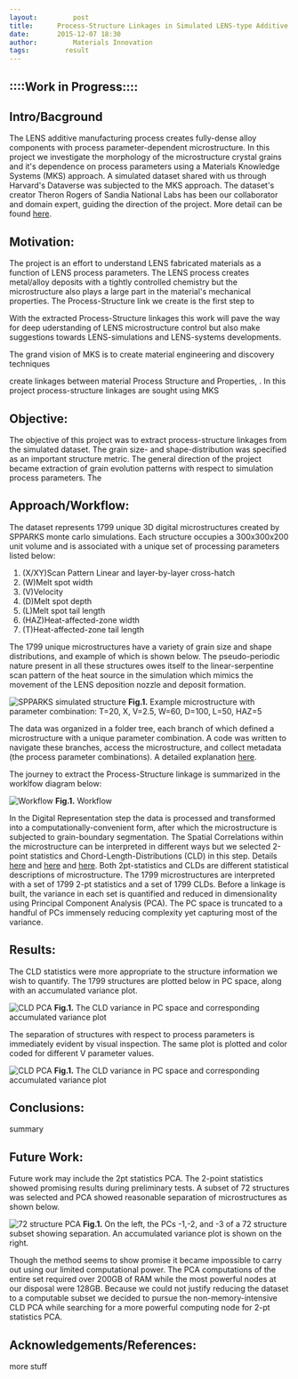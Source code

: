 ```yaml
---
layout:     	post
title:      Process-Structure Linkages in Simulated LENS-type Additive Manufacturing Microstructures: Final Post
date:       2015-12-07 18:30
author:     	Materials Innovation
tags:         result
---
```

::::Work in Progress::::
----------------

Intro/Bacground
---------------
The LENS additive manufacturing process creates fully-dense alloy components with process parameter-dependent microstructure. In this project we investigate the morphology of the microstructure crystal grains and it's dependence on process parameters using a Materials Knowledge Systems (MKS) approach. A simulated dataset shared with us through Harvard's Dataverse was subjected to the MKS approach. The dataset's creator Theron Rogers of Sandia National Labs has been our collaborator and domain expert, guiding the direction of the project. More detail can be found [here](http://materials-informatics-class-fall2015.github.io/MIC-LENS/2015/09/24/Intro_LENS/).

Motivation:
-----------
The project is an effort to understand LENS fabricated materials as a function of LENS process parameters. The LENS process creates metal/alloy deposits with a tightly controlled chemistry but the microstructure also plays a large part in the material's mechanical properties. The Process-Structure link we create is the first step to 

With the extracted Process-Structure linkages this work will pave the way for deep uderstanding of LENS microstructure control but also make suggestions towards LENS-simulations and LENS-systems developments.  



The grand vision of MKS is to create material engineering and discovery techniques 

create linkages between material Process Structure and Properties, . In this project process-structure linkages are sought using MKS


 

Objective:
----------
The objective of this project was to extract process-structure linkages from the simulated dataset. The grain size- and shape-distribution was specified as an important structure metric. The general direction of the project became extraction of grain evolution patterns with respect to simulation process parameters. The 

Approach/Workflow:
------------------
The dataset represents 1799 unique 3D digital microstructures created by SPPARKS monte carlo simulations. Each structure occupies a 300x300x200 unit volume and is associated with a unique set of processing parameters listed below:

 1. (X/XY)Scan Pattern	Linear and layer-by-layer cross-hatch
 2. (W)Melt spot width
 3. (V)Velocity
 4. (D)Melt spot depth
 5. (L)Melt spot tail length
 6. (HAZ)Heat-affected-zone width
 7. (T)Heat-affected-zone tail length

The 1799 unique microstructures have a variety of grain size and shape distributions, and example of which is shown below. The pseudo-periodic nature present in all these structures owes itself to the linear-serpentine scan pattern of the heat source in the simulation which mimics the movement of the LENS deposition nozzle and deposit formation.

![SPPARKS simulated structure](/MIC-LENS/img/GB_post/Full_structure.png)
**Fig.1.** Example microstructure with parameter combination: T=20, X, V=2.5, W=60, D=100, L=50, HAZ=5

The data was organized in a folder tree, each branch of which defined a microstructure with a unique parameter combination. A code was written to navigate these branches, access the microstructure, and collect metadata (the process parameter combinations). A detailed explanation [here](http://materials-informatics-class-fall2015.github.io/MIC-LENS/2015/10/11/Data_org_folder_crawl/).

The journey to extract the Process-Structure linkage is summarized in the worklfow diagram below:

![Workflow](/MIC-LENS/img/Final_Post/Latest_Workflow.png)
**Fig.1.** Workflow

In the Digital Representation step the data is processed and transformed into a computationally-convenient form, after which the microstructure is subjected to grain-boundary segmentation. The Spatial Correlations within the microstructure can be interpreted in different ways but we selected 2-point statistics and Chord-Length-Distributions (CLD) in this step. Details [here](http://materials-informatics-class-fall2015.github.io/MIC-LENS/2015/09/29/Data_Process_GB_2Pt/) and [here](http://materials-informatics-class-fall2015.github.io/MIC-LENS/2015/10/25/One_Kind_of_Statistics_Describing_the_Structures/) and [here](http://materials-informatics-class-fall2015.github.io/MIC-LENS/2015/10/26/The_Weighted_Chord_Length_Distribution/). Both 2pt-statistics and CLDs are different statistical descriptions of microstructure. The 1799 microstructures are interpreted with a set of 1799 2-pt statistics and a set of 1799 CLDs. Before a linkage is built, the variance in each set is quantified and reduced in dimensionality using Principal Component Analysis (PCA). The PC space is truncated to a handful of PCs immensely reducing complexity yet capturing most of the variance. 

Results:
--------
The CLD statistics were more appropriate to the structure information we wish to quantify. The 1799 structures are plotted below in PC space, along with an accumulated variance plot. 

![CLD PCA](/MIC-LENS/img/Final_Post/CLD_PCA_and_Var.png)
**Fig.1.** The CLD variance in PC space and corresponding accumulated variance plot

The separation of structures with respect to process parameters is immediately evident by visual inspection. The same plot is plotted and color coded for different V parameter values.

  ![CLD PCA](/MIC-LENS/img/Final_Post/CLD_PCA_Vprm.png)
**Fig.1.** The CLD variance in PC space and corresponding accumulated variance plot

Conclusions:
------------
summary


Future Work:
------------
Future work may include the 2pt statistics PCA. The 2-point statistics showed promising results during preliminary tests. A subset of 72 structures was selected and PCA showed reasonable separation of microstructures as shown below.

![72 structure PCA](/MIC-LENS/img/Final_Post/72_2pt_PCA.png)
**Fig.1.** On the left, the PCs -1,-2, and -3 of a 72 structure subset showing separation. An accumulated variance plot is shown on the right. 

Though the method seems to show promise it became impossible to carry out using our limited computational power. The PCA computations of the entire set required over 200GB of RAM while the most powerful nodes at our disposal were 128GB. Because we could not justify reducing the dataset to a computable subset we decided to pursue the non-memory-intensive CLD PCA while searching for a more powerful computing node for 2-pt statistics PCA.

Acknowledgements/References:
----------------------------
more stuff